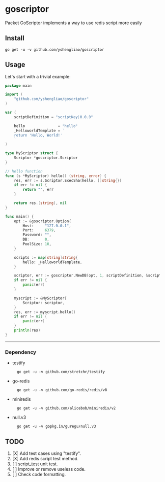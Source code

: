 # goscriptor

Packet GoScriptor implements a way to use redis script more easily

## Install

```console
go get -u -v github.com/yshengliao/goscriptor
```

## Usage

Let's start with a trivial example:

```go
package main

import (
    "github.com/yshengliao/goscriptor"
)

var (
    scriptDefinition = "scriptKey|0.0.0"

    hello               = "hello"
    _HelloworldTemplate = `
    return 'Hello, World!'
    `
)

type MyScriptor struct {
    Scriptor *goscriptor.Scriptor
}

// hello function
func (s *MyScriptor) hello() (string, error) {
    res, err := s.Scriptor.ExecSha(hello, []string{})
    if err != nil {
        return "", err
    }

    return res.(string), nil
}

func main() {
    opt := &goscriptor.Option{
        Host:     "127.0.0.1",
        Port:     6379,
        Password: "",
        DB:       0,
        PoolSize: 10,
    }

    scripts := map[string]string{
        hello: _HelloworldTemplate,
    }

    scriptor, err := goscriptor.NewDB(opt, 1, scriptDefinition, &scripts)
    if err != nil {
        panic(err)
    }

    myscript := &MyScriptor{
        Scriptor: scriptor,
    }
    res, err := myscript.hello()
    if err != nil {
        panic(err)
    }
    println(res)
}
```

----------

### Dependency

- testify

  ```console
    go get -u -v github.com/stretchr/testify
  ```

- go-redis  

  ```console
    go get -u -v github.com/go-redis/redis/v8
  ```

- miniredis

  ```console
    go get -u -v github.com/alicebob/miniredis/v2
  ```

- null.v3  

  ```console
    go get -u -v gopkg.in/guregu/null.v3
  ```

## TODO

1. [X] Add test cases using "testify".
2. [X] Add redis script test method.
3. [ ] script_test unit test.
4. [ ] Improve or remove useless code.
5. [ ] Check code formatting.
